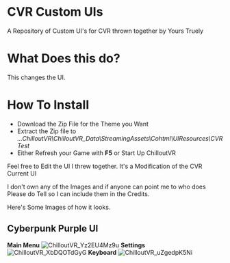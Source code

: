 # CVR Custom UIs
 A Repository of Custom UI's for CVR thrown together by Yours Truely

# What Does this do? 
This changes the UI. 

# How To Install
* Download the Zip File for the Theme you Want
* Extract the Zip file to *...ChilloutVR\ChilloutVR_Data\StreamingAssets\Cohtml\UIResources\CVRTest*
* Either Refresh your Game with **F5** or Start Up ChilloutVR


Feel free to Edit the UI I threw together. It's a Modification of the CVR Current UI

I don't own any of the Images and if anyone can point me to who does Please do Tell so I can include them in the Credits.

Here's Some Images of how it looks.

## Cyberpunk Purple UI
**Main Menu**
![ChilloutVR_Yz2EU4Mz9u](https://github.com/Momofier/CVR-Custom-UIs/assets/13684228/f7971294-1471-4d8e-b2d3-4bab9082ae9b)
**Settings**
![ChilloutVR_XbDQOTdGyG](https://github.com/Momofier/CVR-Custom-UIs/assets/13684228/6b1888c4-8909-4c7a-9bc7-5f6fab96404f)
**Keyboard**
![ChilloutVR_uZgedpK5Ni](https://github.com/Momofier/CVR-Custom-UIs/assets/13684228/acbf42f4-ddd7-4fff-9888-054feac8fca7)
